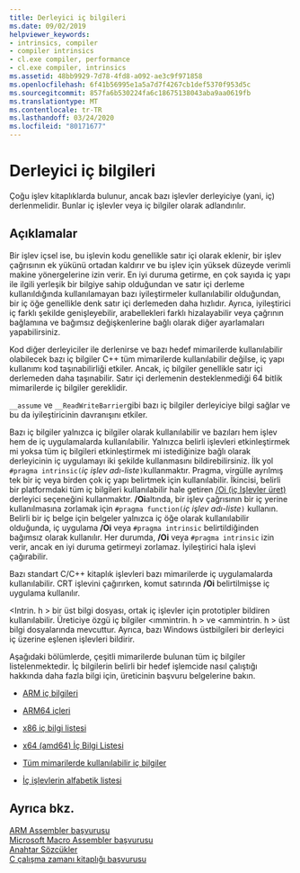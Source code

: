 ```yaml
---
title: Derleyici iç bilgileri
ms.date: 09/02/2019
helpviewer_keywords:
- intrinsics, compiler
- compiler intrinsics
- cl.exe compiler, performance
- cl.exe compiler, intrinsics
ms.assetid: 48bb9929-7d78-4fd8-a092-ae3c9f971858
ms.openlocfilehash: 6f41b56995e1a5a7d7f4267cb1def5370f953d5c
ms.sourcegitcommit: 857fa6b530224fa6c18675138043aba9aa0619fb
ms.translationtype: MT
ms.contentlocale: tr-TR
ms.lasthandoff: 03/24/2020
ms.locfileid: "80171677"
---
```

# <a name="compiler-intrinsics"></a>Derleyici iç bilgileri

Çoğu işlev kitaplıklarda bulunur, ancak bazı işlevler derleyiciye (yani, iç) derlenmelidir. Bunlar iç işlevler veya iç bilgiler olarak adlandırılır.

## <a name="remarks"></a>Açıklamalar

Bir işlev içsel ise, bu işlevin kodu genellikle satır içi olarak eklenir, bir işlev çağrısının ek yükünü ortadan kaldırır ve bu işlev için yüksek düzeyde verimli makine yönergelerine izin verir. En iyi duruma getirme, en çok sayıda iç yapı ile ilgili yerleşik bir bilgiye sahip olduğundan ve satır içi derleme kullanıldığında kullanılamayan bazı iyileştirmeler kullanılabilir olduğundan, bir iç öğe genellikle denk satır içi derlemeden daha hızlıdır. Ayrıca, iyileştirici iç farklı şekilde genişleyebilir, arabellekleri farklı hizalayabilir veya çağrının bağlamına ve bağımsız değişkenlerine bağlı olarak diğer ayarlamaları yapabilirsiniz.

Kod diğer derleyiciler ile derlenirse ve bazı hedef mimarilerde kullanılabilir olabilecek bazı iç bilgiler C++ tüm mimarilerde kullanılabilir değilse, iç yapı kullanımı kod taşınabilirliği etkiler. Ancak, iç bilgiler genellikle satır içi derlemeden daha taşınabilir. Satır içi derlemenin desteklenmediği 64 bitlik mimarilerde iç bilgiler gereklidir.

`__assume` ve `__ReadWriteBarrier`gibi bazı iç bilgiler derleyiciye bilgi sağlar ve bu da iyileştiricinin davranışını etkiler.

Bazı iç bilgiler yalnızca iç bilgiler olarak kullanılabilir ve bazıları hem işlev hem de iç uygulamalarda kullanılabilir. Yalnızca belirli işlevleri etkinleştirmek mi yoksa tüm iç bilgileri etkinleştirmek mi istediğinize bağlı olarak derleyicinin iç uygulamayı iki şekilde kullanmasını bildirebilirsiniz. İlk yol `#pragma intrinsic(`*iç işlev adı-liste*`)`kullanmaktır. Pragma, virgülle ayrılmış tek bir iç veya birden çok iç yapı belirtmek için kullanılabilir. İkincisi, belirli bir platformdaki tüm iç bilgileri kullanılabilir hale getiren [/Oi (iç Işlevler üret)](../build/reference/oi-generate-intrinsic-functions.md) derleyici seçeneğini kullanmaktır. **/Oi**altında, bir işlev çağrısının bir iç yerine kullanılmasına zorlamak için `#pragma function(`*iç işlev adı-liste*`)` kullanın. Belirli bir iç belge için belgeler yalnızca iç öğe olarak kullanılabilir olduğunda, iç uygulama **/Oi** veya `#pragma intrinsic` belirtildiğinden bağımsız olarak kullanılır. Her durumda, **/Oi** veya `#pragma intrinsic` izin verir, ancak en iyi duruma getirmeyi zorlamaz. İyileştirici hala işlevi çağırabilir.

Bazı standart C/C++ kitaplık işlevleri bazı mimarilerde iç uygulamalarda kullanılabilir. CRT işlevini çağırırken, komut satırında **/Oi** belirtilmişse iç uygulama kullanılır.

\<Intrin. h > bir üst bilgi dosyası, ortak iç işlevler için prototipler bildiren kullanılabilir. Üreticiye özgü iç bilgiler \<ımmintrin. h > ve \<ammintrin. h > üst bilgi dosyalarında mevcuttur. Ayrıca, bazı Windows üstbilgileri bir derleyici iç üzerine eşlenen işlevleri bildirir.

Aşağıdaki bölümlerde, çeşitli mimarilerde bulunan tüm iç bilgiler listelenmektedir. İç bilgilerin belirli bir hedef işlemcide nasıl çalıştığı hakkında daha fazla bilgi için, üreticinin başvuru belgelerine bakın.

- [ARM iç bilgileri](../intrinsics/arm-intrinsics.md)

- [ARM64 içleri](../intrinsics/arm64-intrinsics.md)

- [x86 iç bilgi listesi](../intrinsics/x86-intrinsics-list.md)

- [x64 (amd64) İç Bilgi Listesi](../intrinsics/x64-amd64-intrinsics-list.md)

- [Tüm mimarilerde kullanılabilir iç bilgiler](../intrinsics/intrinsics-available-on-all-architectures.md)

- [İç işlevlerin alfabetik listesi](../intrinsics/alphabetical-listing-of-intrinsic-functions.md)

## <a name="see-also"></a>Ayrıca bkz.

[ARM Assembler başvurusu](../assembler/arm/arm-assembler-reference.md)<br/>
[Microsoft Macro Assembler başvurusu](../assembler/masm/microsoft-macro-assembler-reference.md)<br/>
[Anahtar Sözcükler](../cpp/keywords-cpp.md)<br/>
[C çalışma zamanı kitaplığı başvurusu](../c-runtime-library/c-run-time-library-reference.md)
